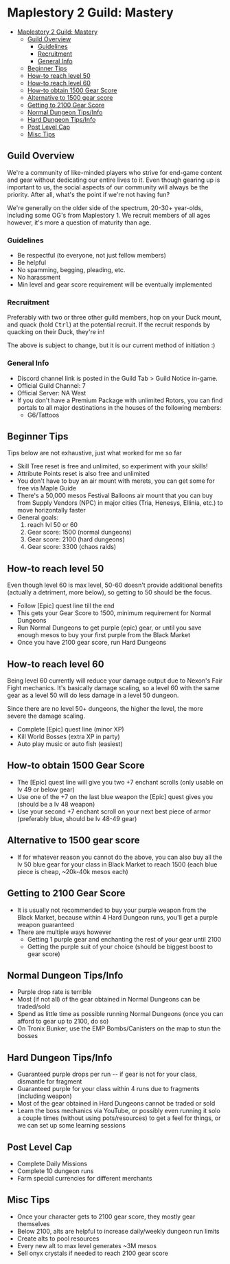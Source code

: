 # Maplestory 2 Guild: Mastery

<!-- TOC -->

- [Maplestory 2 Guild: Mastery](#maplestory-2-guild-mastery)
  - [Guild Overview](#guild-overview)
    - [Guidelines](#guidelines)
    - [Recruitment](#recruitment)
    - [General Info](#general-info)
  - [Beginner Tips](#beginner-tips)
  - [How-to reach level 50](#how-to-reach-level-50)
  - [How-to reach level 60](#how-to-reach-level-60)
  - [How-to obtain 1500 Gear Score](#how-to-obtain-1500-gear-score)
  - [Alternative to 1500 gear score](#alternative-to-1500-gear-score)
  - [Getting to 2100 Gear Score](#getting-to-2100-gear-score)
  - [Normal Dungeon Tips/Info](#normal-dungeon-tipsinfo)
  - [Hard Dungeon Tips/Info](#hard-dungeon-tipsinfo)
  - [Post Level Cap](#post-level-cap)
  - [Misc Tips](#misc-tips)

<!-- /TOC -->

## Guild Overview

We're a community of like-minded players who strive for end-game content and gear without dedicating our entire lives to it. Even though gearing up is important to us, the social aspects of our community will always be the priority. After all, what's the point if we're not having fun?

We're generally on the older side of the spectrum, 20-30+ year-olds, including some OG's from Maplestory 1. We recruit members of all ages however, it's more a question of maturity than age.

### Guidelines

- Be respectful (to everyone, not just fellow members)
- Be helpful
- No spamming, begging, pleading, etc.
- No harassment
- Min level and gear score requirement will be eventually implemented

### Recruitment

Preferably with two or three other guild members, hop on your Duck mount, and quack (hold <kbd>Ctrl</kbd>) at the potential recruit. If the recruit responds by quacking on their Duck, they're in!

The above is subject to change, but it is our current method of initiation :)

### General Info

- Discord channel link is posted in the Guild Tab > Guild Notice in-game.
- Official Guild Channel: 7
- Official Server: NA West
- If you don't have a Premium Package with unlimited Rotors, you can find portals to all major destinations in the houses of the following members:
  - G6/Tattoos

## Beginner Tips

Tips below are not exhaustive, just what worked for me so far

- Skill Tree reset is free and unlimited, so experiment with your skills!
- Attribute Points reset is also free and unlimited
- You don't have to buy an air mount with merets, you can get some for free via Maple Guide
- There's a 50,000 mesos Festival Balloons air mount that you can buy from Supply Vendors (NPC) in major cities (Tria, Henesys, Ellinia, etc.) to move horizontally faster
- General goals:
  1. reach lvl 50 or 60
  2. Gear score: 1500 (normal dungeons)
  3. Gear score: 2100 (hard dungeons)
  4. Gear score: 3300 (chaos raids)

## How-to reach level 50

Even though level 60 is max level, 50-60 doesn't provide additional benefits (actually a detriment, more below), so getting to 50 should be the focus.

- Follow [Epic] quest line till the end
- This gets your Gear Score to 1500, minimum requirement for Normal Dungeons
- Run Normal Dungeons to get purple (epic) gear, or until you save enough mesos to buy your first purple from the Black Market
- Once you have 2100 gear score, run Hard Dungeons

## How-to reach level 60

Being level 60 currently will reduce your damage output due to Nexon's Fair Fight mechanics. It's basically damage scaling, so a level 60 with the same gear as a level 50 will do less damage in a level 50 dungeon.

Since there are no level 50+ dungeons, the higher the level, the more severe the damage scaling.

- Complete [Epic] quest line (minor XP)
- Kill World Bosses (extra XP in party)
- Auto play music or auto fish (easiest)

## How-to obtain 1500 Gear Score

- The [Epic] quest line will give you two +7 enchant scrolls (only usable on lv 49 or below gear)
- Use one of the +7 on the last blue weapon the [Epic] quest gives you (should be a lv 48 weapon)
- Use your second +7 enchant scroll on your next best piece of armor (preferably blue, should be lv 48-49 gear)

## Alternative to 1500 gear score

- If for whatever reason you cannot do the above, you can also buy all the lv 50 blue gear for your class in Black Market to reach 1500 (each blue piece is cheap, ~20k-40k mesos each)

## Getting to 2100 Gear Score

- It is usually not recommended to buy your purple weapon from the Black Market, because within 4 Hard Dungeon runs, you'll get a purple weapon guaranteed
- There are multiple ways however
  - Getting 1 purple gear and enchanting the rest of your gear until 2100
  - Getting the purple suit of your choice (should be biggest boost to gear score)

## Normal Dungeon Tips/Info

- Purple drop rate is terrible
- Most (if not all) of the gear obtained in Normal Dungeons can be traded/sold
- Spend as little time as possible running Normal Dungeons (once you can afford to gear up to 2100, do so)
- On Tronix Bunker, use the EMP Bombs/Canisters on the map to stun the bosses

## Hard Dungeon Tips/Info

- Guaranteed purple drops per run -- if gear is not for your class, dismantle for fragment
- Guaranteed purple for your class within 4 runs due to fragments (including weapon)
- Most of the gear obtained in Hard Dungeons cannot be traded or sold
- Learn the boss mechanics via YouTube, or possibly even running it solo a couple times (without using pots/resources) to get a feel for things, or we can set up some learning sessions

## Post Level Cap

- Complete Daily Missions
- Complete 10 dungeon runs
- Farm special currencies for different merchants

## Misc Tips

- Once your character gets to 2100 gear score, they mostly gear themselves
- Below 2100, alts are helpful to increase daily/weekly dungeon run limits
- Create alts to pool resources
- Every new alt to max level generates ~3M mesos
- Sell onyx crystals if needed to reach 2100 gear score
